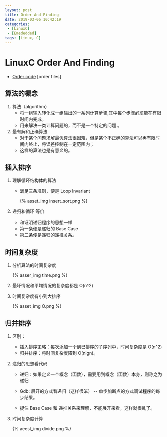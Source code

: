```yaml
---
layout: post
title: Order And Finding
date: 2019-03-06 10:42:19
categories: 
 - [LinuxC] 
 - [Emededded]
tags: [Linux, C]
---
```


# LinuxC Order And Finding

+ [Order code](https://github.com/quronghui/LinuxC.git) [order files]

 ## 算法的概念

1. 算法（algorithm）
   + 将一组输入转化成一组输出的一系列计算步骤,其中每个步骤必须能在有限时间内完成。
   + 用来解决一类计算问题的，而不是一个特定的问题 。
2. 最有解和正确算法
   + 对于某个问题求解最优算法很困难，但是某个不正确的算法可以再有限时间内终止，将误差控制在一定范围内；
   + 这样的算法也是有意义的。

## 插入排序

1. 理解循环结构体的算法

   + 满足三条准则，便是 Loop Invariant

     {% asset_img insert_sort.png %}

2. 递归和循环 等价

   + 和证明递归程序的思想一样
   + 第一条便是递归的 Base Case
   + 第二条便是递归的递推关系。

## 时间复杂度

1. 分析算法的时间复杂度

   {% asser_img time.png %}

2. 最坏情况和平均情况的复杂度都是 O(n^2)

3. 时间复杂度有小到大排序

   {% asset_img O.png %}


## 归并排序

1. 区别：

   + 插入排序策略：每次添加一个到已排序的子序列中，时间复杂度是 O(n^2)
   + 归并排序：将时间复杂度降到 O(nlgn)。

2. 递归的思想看代码

   + 递归：如果定义一个概念（函数），需要用到概念（函数）本身，则称之为递归

   + Gdb: 展开的方式看递归（这样很笨） -- 单步加断点的方式调试程序的每步结果。
   + 捉住 Base Case 和 递推关系来理解，不能展开来看，这样就很乱了。

3. 时间复杂度计算

   {% aeest_img divide.png %}